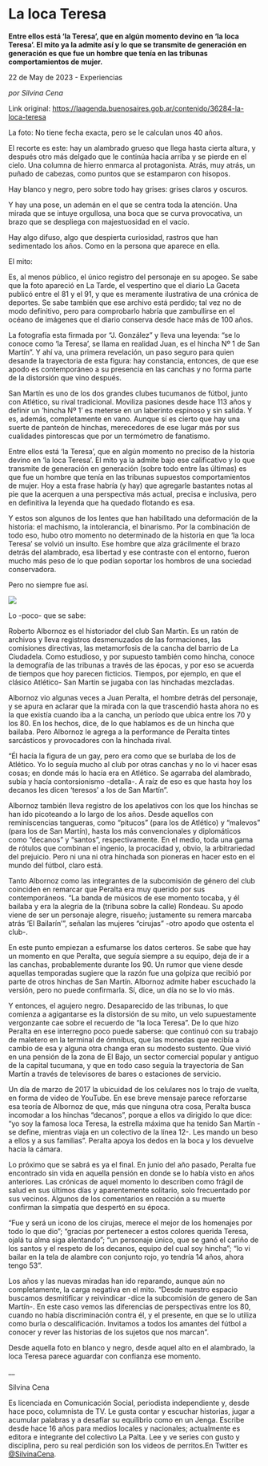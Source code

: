 # La loca Teresa

**Entre ellos está ‘la Teresa’, que en algún momento devino en ‘la loca Teresa’. El mito ya la admite así y lo que se transmite de generación en generación es que fue un hombre que tenía en las tribunas comportamientos de mujer.**

22 de May de 2023 - Experiencias

_por Silvina Cena_

Link original: https://laagenda.buenosaires.gob.ar/contenido/36284-la-loca-teresa



La foto: No tiene fecha exacta, pero se le calculan unos 40 años.




El recorte es este: hay un alambrado grueso que llega hasta cierta altura, y después otro más delgado que le continúa hacia arriba y se pierde en el cielo. Una columna de hierro enmarca al protagonista. Atrás, muy atrás, un puñado de cabezas, como puntos que se estamparon con hisopos.




Hay blanco y negro, pero sobre todo hay grises: grises claros y oscuros.




Y hay una pose, un ademán en el que se centra toda la atención. Una mirada que se intuye orgullosa, una boca que se curva provocativa, un brazo que se despliega con majestuosidad en el vacío.




Hay algo difuso, algo que despierta curiosidad, rastros que han sedimentado los años. Como en la persona que aparece en ella.




El mito:




Es, al menos público, el único registro del personaje en su apogeo. Se sabe que la foto apareció en La Tarde, el vespertino que el diario La Gaceta publicó entre el 81 y el 91, y que es meramente ilustrativa de una crónica de deportes. Se sabe también que ese archivo está perdido; tal vez no de modo definitivo, pero para comprobarlo habría que zambullirse en el océano de imágenes que el diario conserva desde hace más de 100 años.




La fotografía esta firmada por “J. González” y lleva una leyenda: “se lo conoce como ‘la Teresa’, se llama en realidad Juan, es el hincha Nº 1 de San Martín”. Y ahí va, una primera revelación, un paso seguro para quien desande la trayectoria de esta figura: hay constancia, entonces, de que ese apodo es contemporáneo a su presencia en las canchas y no forma parte de la distorsión que vino después.




San Martín es uno de los dos grandes clubes tucumanos de fútbol, junto con Atlético, su rival tradicional. Moviliza pasiones desde hace 113 años y definir un ‘hincha Nº 1’ es meterse en un laberinto espinoso y sin salida. Y es, además, completamente en vano. Aunque sí es cierto que hay una suerte de panteón de hinchas, merecedores de ese lugar más por sus cualidades pintorescas que por un termómetro de fanatismo.




Entre ellos está ‘la Teresa’, que en algún momento no preciso de la historia devino en ‘la loca Teresa’. El mito ya la admite bajo ese calificativo y lo que transmite de generación en generación (sobre todo entre las últimas) es que fue un hombre que tenía en las tribunas supuestos comportamientos de mujer. Hoy a esta frase habría (y hay) que agregarle bastantes notas al pie que la acerquen a una perspectiva más actual, precisa e inclusiva, pero en definitiva la leyenda que ha quedado flotando es esa.




Y estos son algunos de los lentes que han habilitado una deformación de la historia: el machismo, la intolerancia, el binarismo. Por la combinación de todo eso, hubo otro momento no determinado de la historia en que ‘la loca Teresa’ se volvió un insulto. Ese hombre que alza grácilmente el brazo detrás del alambrado, esa libertad y ese contraste con el entorno, fueron mucho más peso de lo que podían soportar los hombros de una sociedad conservadora.




Pero no siempre fue así.




![](https://cdn.feater.me/files/images/1229253/c0a7f274-ab6c-4cbd-a684-d0168600d966.jpg)




Lo -poco- que se sabe:




Roberto Albornoz es el historiador del club San Martín. Es un ratón de archivos y lleva registros desmenuzados de las formaciones, las comisiones directivas, las metamorfosis de la cancha del barrio de La Ciudadela. Como estudioso, y por supuesto también como hincha, conoce la demografía de las tribunas a través de las épocas, y por eso se acuerda de tiempos que hoy parecen ficticios. Tiempos, por ejemplo, en que el clásico Atlético- San Martín se jugaba con las hinchadas mezcladas.




Albornoz vio algunas veces a Juan Peralta, el hombre detrás del personaje, y se apura en aclarar que la mirada con la que trascendió hasta ahora no es la que existía cuando iba a la cancha, un período que ubica entre los 70 y los 80. En los hechos, dice, de lo que hablamos es de un hincha que bailaba. Pero Albornoz le agrega a la performance de Peralta tintes sarcásticos y provocadores con la hinchada rival.




“Él hacía la figura de un gay, pero era como que se burlaba de los de Atlético. Yo lo seguía mucho al club por otras canchas y no lo vi hacer esas cosas; en donde más lo hacía era en Atlético. Se agarraba del alambrado, subía y hacía contorsionismo -detalla-. A raíz de eso es que hasta hoy los decanos les dicen ‘teresos’ a los de San Martín”.




Albornoz también lleva registro de los apelativos con los que los hinchas se han ido picoteando a lo largo de los años. Desde aquellos con reminiscencias tangueras, como “pitucos” (para los de Atlético) y “malevos” (para los de San Martín), hasta los más convencionales y diplomáticos como “decanos” y “santos”, respectivamente. En el medio, toda una gama de rótulos que combinan el ingenio, la procacidad y, obvio, la arbitrariedad del prejuicio. Pero ni una ni otra hinchada son pioneras en hacer esto en el mundo del fútbol, claro está.




Tanto Albornoz como las integrantes de la subcomisión de género del club coinciden en remarcar que Peralta era muy querido por sus contemporáneos. “La banda de músicos de ese momento tocaba, y él bailaba y era la alegría de la (tribuna sobre la calle) Rondeau. Su apodo viene de ser un personaje alegre, risueño; justamente su remera marcaba atrás ‘El Bailarín’”, señalan las mujeres “cirujas” -otro apodo que ostenta el club-.




En este punto empiezan a esfumarse los datos certeros. Se sabe que hay un momento en que Peralta, que seguía siempre a su equipo, deja de ir a las canchas, probablemente durante los 90. Un rumor que viene desde aquellas temporadas sugiere que la razón fue una golpiza que recibió por parte de otros hinchas de San Martín. Albornoz admite haber escuchado la versión, pero no puede confirmarla. Sí, dice, un día no se lo vio más.




Y entonces, el agujero negro. Desaparecido de las tribunas, lo que comienza a agigantarse es la distorsión de su mito, un velo supuestamente vergonzante cae sobre el recuerdo de “la loca Teresa”. De lo que hizo Peralta en ese interregno poco puede saberse: que continuó con su trabajo de maletero en la terminal de ómnibus, que las monedas que recibía a cambio de esa y alguna otra changa eran su modesto sustento. Que vivió en una pensión de la zona de El Bajo, un sector comercial popular y antiguo de la capital tucumana, y que en todo caso seguía la trayectoria de San Martín a través de televisores de bares o estaciones de servicio.




Un día de marzo de 2017 la ubicuidad de los celulares nos lo trajo de vuelta, en forma de video de YouTube. En ese breve mensaje parece reforzarse esa teoría de Albornoz de que, más que ninguna otra cosa, Peralta busca incomodar a los hinchas “decanos”, porque a ellos va dirigido lo que dice: “yo soy la famosa loca Teresa, la estrella máxima que ha tenido San Martín -se define, mientras viaja en un colectivo de la línea 12-. Les mando un beso a ellos y a sus familias”. Peralta apoya los dedos en la boca y los devuelve hacia la cámara.




Lo próximo que se sabrá es ya el final. En junio del año pasado, Peralta fue encontrado sin vida en aquella pensión en donde se lo había visto en años anteriores. Las crónicas de aquel momento lo describen como frágil de salud en sus últimos días y aparentemente solitario, solo frecuentado por sus vecinos. Algunos de los comentarios en reacción a su muerte confirman la simpatía que despertó en su época.




“Fue y será un icono de los cirujas, merece el mejor de los homenajes por todo lo que dio”; “gracias por pertenecer a estos colores querida Teresa, ojalá tu alma siga alentando”; “un personaje único, que se ganó el cariño de los santos y el respeto de los decanos, equipo del cual soy hincha”; “lo vi bailar en la tela de alambre con conjunto rojo, yo tendría 14 años, ahora tengo 53”.




Los años y las nuevas miradas han ido reparando, aunque aún no completamente, la carga negativa en el mito. “Desde nuestro espacio buscamos desmitificar y reivindicar -dice la subcomisión de genero de San Martín-. En este caso vemos las diferencias de perspectivas entre los 80, cuando no había discriminación contra él, y el presente, en que se lo utiliza como burla o descalificación. Invitamos a todos los amantes del fútbol a conocer y rever las historias de los sujetos que nos marcan”.




Desde aquella foto en blanco y negro, desde aquel alto en el alambrado, la loca Teresa parece aguardar con confianza ese momento.




\_\_




Silvina Cena




Es licenciada en Comunicación Social, periodista independiente y, desde hace poco, columnista de TV. Le gusta contar y escuchar historias, jugar a acumular palabras y a desafíar su equilibrio como en un Jenga. Escribe desde hace 16 años para medios locales y nacionales; actualmente es editora e integrante del colectivo La Palta. Lee y ve series con gusto y disciplina, pero su real perdición son los videos de perritos.En Twitter es [@SilvinaCena](https://twitter.com/SilvinaCena).



